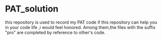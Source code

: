 # PAT_solution
this repository is used to record my PAT code
if this repository can help you in your code life ,i would feel honored.
Among them,the files with the suffix "pro" are completed by reference to other's code.

